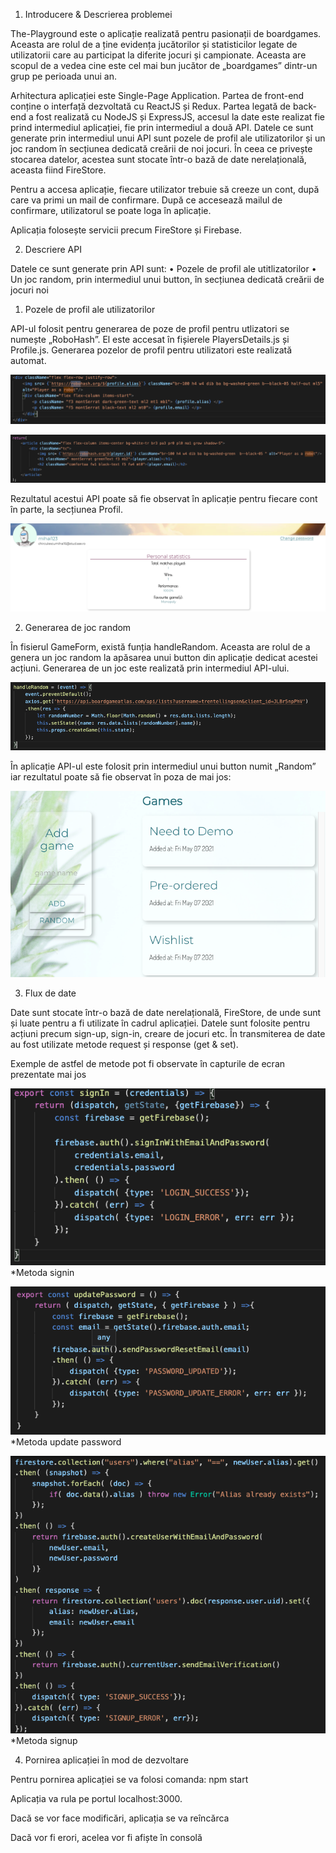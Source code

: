 1)	Introducere & Descrierea problemei

The-Playground este o aplicație realizată pentru pasionații de boardgames. Aceasta are rolul de a ține evidența jucătorilor și statisticilor legate de utilizatorii care au participat la diferite jocuri și campionate. Aceasta are scopul de a vedea cine este cel mai bun jucător de „boardgames” dintr-un grup pe perioada unui an.

Arhitectura aplicației este Single-Page Application. Partea de front-end conține o interfață dezvoltată cu ReactJS și Redux. Partea legată de back-end a fost realizată cu NodeJS și ExpressJS, accesul la date este realizat fie prind intermediul aplicației, fie prin intermediul a două API. Datele ce sunt generate prin intermediul unui API sunt pozele de profil ale utilizatorilor și un joc random în secțiunea dedicată creării de noi jocuri. În ceea ce privește stocarea datelor, acestea sunt stocate într-o bază de date nerelațională, aceasta fiind FireStore.

Pentru a accesa aplicație, fiecare utilizator trebuie să creeze un cont, după care va primi un mail de confirmare. După ce accesează mailul de confirmare, utilizatorul se poate loga în aplicație.

Aplicația folosește servicii precum FireStore și Firebase.


2)	Descriere API

Datele ce sunt generate prin API sunt:
•	Pozele de profil ale utitlizatorilor
•	Un joc random, prin intermediul unui button, în secțiunea dedicată creării de jocuri noi

1)	Pozele de profil ale utilizatorilor

API-ul folosit pentru generarea de poze de profil pentru utlizatori se numește „RoboHash”. El este accesat în fișierele PlayersDetails.js și Profile.js. Generarea pozelor de profil pentru utilizatori este realizată automat.

![](pozedoc/APIprofil1.png)

![](pozedoc/APIprofil2.png)

Rezultatul acestui API poate să fie observat în aplicație pentru fiecare cont în parte, la secțiunea Profil.

![](pozedoc/APIprofilapp.png)


2)	Generarea de joc random

În fisierul GameForm, există funția handleRandom. Aceasta are rolul de a genera un joc random la apăsarea unui button din aplicație dedicat acestei acțiuni. Generarea de un joc este realizată prin intermediul API-ului.

![](pozedoc/APIjoc.png)

În aplicație API-ul este folosit prin intermediul unui button numit „Random” iar rezultatul poate să fie observat în poza de mai jos:

![](pozedoc/APIjocapp.png)


3)	Flux de date


Date sunt stocate într-o bază de date nerelațională, FireStore, de unde sunt și luate pentru a fi utilizate în cadrul aplicației. Datele sunt folosite pentru acțiuni precum sign-up, sign-in, creare de jocuri etc. În transmiterea de date au fost utilizate metode request și response (get & set). 

Exemple de astfel de metode pot fi observate în capturile de ecran prezentate mai jos

![](pozedoc/request1.png)
*Metoda signin

![](pozedoc/request2.png)
*Metoda update password

![](pozedoc/request3.png)
*Metoda signup


4)	Pornirea aplicației în mod de dezvoltare

Pentru pornirea aplicației se va folosi comanda: npm start

Aplicația va rula pe portul localhost:3000.

Dacă se vor face modificări, aplicația se va reîncărca

Dacă vor fi erori, acelea vor fi afiște în consolă
